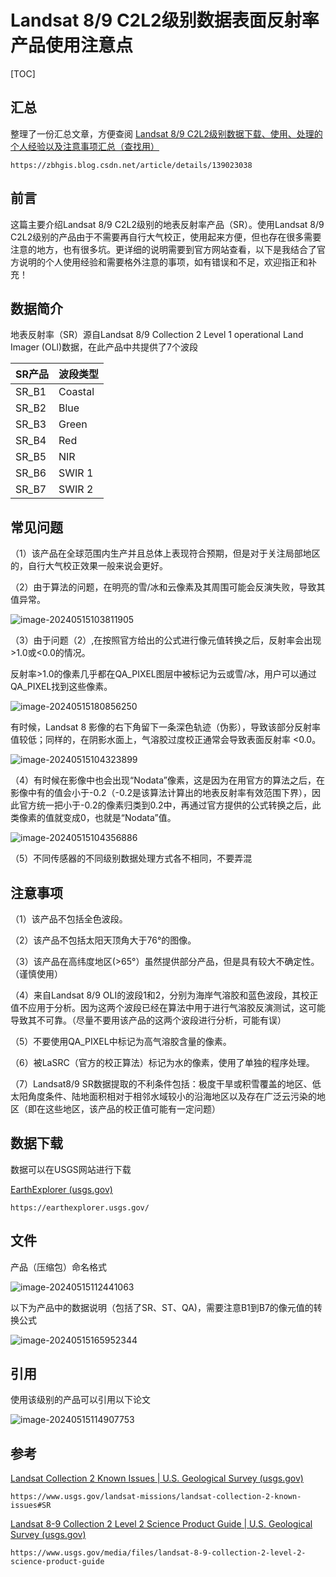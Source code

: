 # Landsat 8/9 C2L2级别数据表面反射率产品使用注意点

[TOC]

## 汇总

整理了一份汇总文章，方便查阅
[Landsat 8/9 C2L2级别数据下载、使用、处理的个人经验以及注意事项汇总（查找用）](https://zbhgis.blog.csdn.net/article/details/139023038)

```
https://zbhgis.blog.csdn.net/article/details/139023038
```

## 前言

这篇主要介绍Landsat 8/9 C2L2级别的地表反射率产品（SR）。使用Landsat 8/9 C2L2级别的产品由于不需要再自行大气校正，使用起来方便，但也存在很多需要注意的地方，也有很多坑。更详细的说明需要到官方网站查看，以下是我结合了官方说明的个人使用经验和需要格外注意的事项，如有错误和不足，欢迎指正和补充！

## 数据简介

地表反射率（SR）源自Landsat 8/9 Collection 2 Level 1 operational Land Imager (OLl)数据，在此产品中共提供了7个波段

| SR产品 | 波段类型 |
| ------ | -------- |
| SR_B1  | Coastal  |
| SR_B2  | Blue     |
| SR_B3  | Green    |
| SR_B4  | Red      |
| SR_B5  | NIR      |
| SR_B6  | SWIR 1   |
| SR_B7  | SWIR 2   |

## 常见问题

（1）该产品在全球范围内生产并且总体上表现符合预期，但是对于关注局部地区的，自行大气校正效果一般来说会更好。

（2）由于算法的问题，在明亮的雪/冰和云像素及其周围可能会反演失败，导致其值异常。

![image-20240515103811905](https://cdn.jsdelivr.net/gh/zbhgis/BlogImg@main/blog/202506270854844.png)

（3）由于问题（2）,在按照官方给出的公式进行像元值转换之后，反射率会出现>1.0或<0.0的情况。

反射率>1.0的像素几乎都在QA_PIXEL图层中被标记为云或雪/冰，用户可以通过QA_PIXEL找到这些像素。

![image-20240515180856250](https://cdn.jsdelivr.net/gh/zbhgis/BlogImg@main/blog/202506270854394.png)

有时候，Landsat 8 影像的右下角留下一条深色轨迹（伪影），导致该部分反射率值较低；同样的，在阴影水面上，气溶胶过度校正通常会导致表面反射率 <0.0。

![image-20240515104323899](https://cdn.jsdelivr.net/gh/zbhgis/BlogImg@main/blog/202506270854712.png)

（4）有时候在影像中也会出现“Nodata”像素，这是因为在用官方的算法之后，在影像中有的值会小于-0.2（-0.2是该算法计算出的地表反射率有效范围下界），因此官方统一把小于-0.2的像素归类到0.2中，再通过官方提供的公式转换之后，此类像素的值就变成0，也就是“Nodata”值。

![image-20240515104356886](https://cdn.jsdelivr.net/gh/zbhgis/BlogImg@main/blog/202506270855398.png)

（5）不同传感器的不同级别数据处理方式各不相同，不要弄混

## 注意事项

（1）该产品不包括全色波段。

（2）该产品不包括太阳天顶角大于76°的图像。

（3）该产品在高纬度地区(>65°）虽然提供部分产品，但是具有较大不确定性。（谨慎使用）

（4）来自Landsat 8/9 OLI的波段1和2，分别为海岸气溶胶和蓝色波段，其校正值不应用于分析。因为这两个波段已经在算法中用于进行气溶胶反演测试，这可能导致其不可靠。（尽量不要用该产品的这两个波段进行分析，可能有误）

（5）不要使用QA_PIXEL中标记为高气溶胶含量的像素。

（6）被LaSRC（官方的校正算法）标记为水的像素，使用了单独的程序处理。

（7）Landsat8/9 SR数据提取的不利条件包括：极度干旱或积雪覆盖的地区、低太阳角度条件、陆地面积相对于相邻水域较小的沿海地区以及存在广泛云污染的地区（即在这些地区，该产品的校正值可能有一定问题）

## 数据下载

数据可以在USGS网站进行下载

[EarthExplorer (usgs.gov)](https://earthexplorer.usgs.gov/)

```
https://earthexplorer.usgs.gov/
```



## 文件

产品（压缩包）命名格式

![image-20240515112441063](https://cdn.jsdelivr.net/gh/zbhgis/BlogImg@main/blog/202506270855049.png)

以下为产品中的数据说明（包括了SR、ST、QA)，需要注意B1到B7的像元值的转换公式

![image-20240515165952344](https://cdn.jsdelivr.net/gh/zbhgis/BlogImg@main/blog/202506270855568.png)

## 引用

使用该级别的产品可以引用以下论文

![image-20240515114907753](https://cdn.jsdelivr.net/gh/zbhgis/BlogImg@main/blog/202506270855719.png)

## 参考

[Landsat Collection 2 Known Issues | U.S. Geological Survey (usgs.gov)](https://www.usgs.gov/landsat-missions/landsat-collection-2-known-issues#SR)

```
https://www.usgs.gov/landsat-missions/landsat-collection-2-known-issues#SR
```

[Landsat 8-9 Collection 2 Level 2 Science Product Guide | U.S. Geological Survey (usgs.gov)](https://www.usgs.gov/media/files/landsat-8-9-collection-2-level-2-science-product-guide)

```
https://www.usgs.gov/media/files/landsat-8-9-collection-2-level-2-science-product-guide
```

